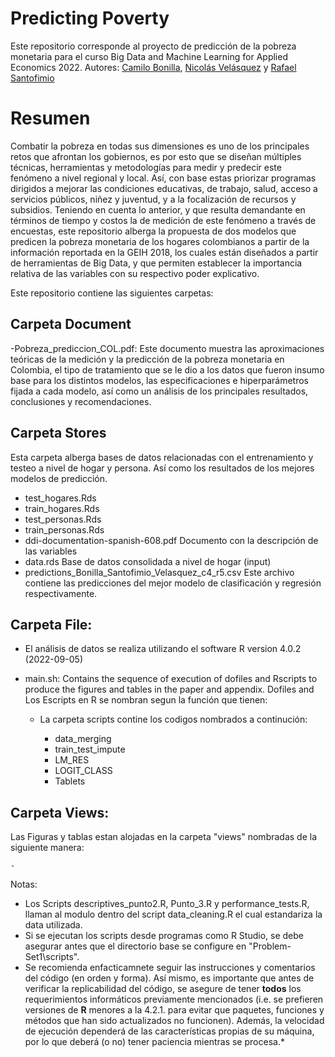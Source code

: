 # Predicting Poverty

Este repositorio corresponde al proyecto de predicción de la pobreza monetaria para el curso Big Data and Machine Learning for Applied Economics 2022.
Autores:
[Camilo Bonilla](https://github.com/cabonillah),  [Nicolás Velásquez](https://github.com/Nicolas-Velasquez-Oficial) y  [Rafael Santofimio](https://github.com/rasantofimior/)

# Resumen

Combatir la pobreza en todas sus dimensiones es uno de los principales retos que afrontan los gobiernos, es por esto que se diseñan múltiples técnicas, herramientas y metodologías para medir y predecir este fenómeno a nivel regional y local. Así, con base estas priorizar programas dirigidos a mejorar las condiciones educativas, de trabajo, salud, acceso a servicios públicos, niñez y juventud, y a la focalización de recursos y subsidios.   Teniendo en cuenta lo anterior, y que resulta demandante en términos de tiempo y costos la de medición de este fenómeno a través de encuestas, este repositorio alberga la propuesta de dos modelos que predicen la pobreza monetaria de los hogares colombianos a partir de la información reportada en la GEIH 2018, los cuales están diseñados a partir de herramientas de Big Data, y que permiten establecer la importancia relativa de las variables con su respectivo poder explicativo.

Este repositorio contiene las siguientes carpetas:

## Carpeta Document

-Pobreza_prediccion_COL.pdf:
Este documento muestra las aproximaciones teóricas de la medición y la predicción de la pobreza monetaria en Colombia, el tipo de tratamiento que se le dio a los datos que fueron insumo base para los distintos modelos, las especificaciones e hiperparámetros fijada a cada modelo, así como un análisis de los principales resultados, conclusiones y recomendaciones. 

## Carpeta Stores
Esta carpeta alberga bases de datos relacionadas con el entrenamiento y testeo a nivel de hogar y persona. Así como los resultados de los mejores modelos de predicción. 

- test_hogares.Rds
- train_hogares.Rds
- test_personas.Rds
- train_personas.Rds
- ddi-documentation-spanish-608.pdf
Documento con la descripción de las variables
- data.rds
Base de datos consolidada a nivel de hogar (input)
- predictions_Bonilla_Santofimio_Velasquez_c4_r5.csv
Este archivo contiene las predicciones del mejor modelo de clasificación y regresión respectivamente. 


## Carpeta File:

-   El análisis de datos se realiza utilizando el software R version 4.0.2 (2022-09-05)

-   main.sh: Contains the sequence of execution of dofiles and Rscripts to produce the figures and tables in the paper and appendix. Dofiles and Los Escripts en R se nombran segun la función que tienen:

    -   La carpeta scripts contine los codigos nombrados a continución:

        -   data_merging
        -   train_test_impute
        -   LM_RES
        -   LOGIT_CLASS
        -   Tablets

## Carpeta Views:

Las Figuras y tablas estan alojadas en la carpeta "views" nombradas de la siguiente manera: 

    - 
Notas:

-   Los Scripts descriptives_punto2.R, Punto_3.R y performance_tests.R, llaman al modulo dentro del script data_cleaning.R el cual estandariza la data utilizada.
-   Si se ejecutan los scripts desde programas como R Studio, se debe asegurar antes que el directorio base se configure en "Problem-Set1\scripts".
-   Se recomienda enfacticamnete seguir las instrucciones y comentarios del código (en orden y forma). Así mismo, es importante que antes de verificar la              replicabilidad del código, se asegure de tener **todos** los requerimientos informáticos previamente mencionados (i.e. se prefieren versiones de **R** menores a la 4.2.1. para evitar que paquetes, funciones y métodos que han sido actualizados no funcionen). Además, la velocidad de ejecución dependerá de las características propias de su máquina, por lo que deberá (o no) tener paciencia mientras se procesa.*
